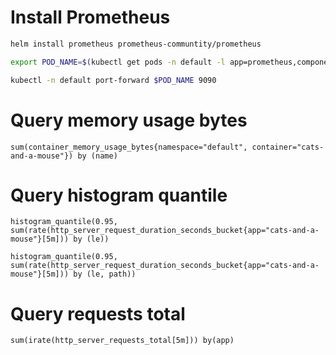 # Install Prometheus

```sh
helm install prometheus prometheus-communtity/prometheus

export POD_NAME=$(kubectl get pods -n default -l app=prometheus,component=server --output=jsonpath="{.items[*].metadata.name}")

kubectl -n default port-forward $POD_NAME 9090
```

# Query memory usage bytes

```
sum(container_memory_usage_bytes{namespace="default", container="cats-and-a-mouse"}) by (name)
```

# Query histogram quantile

```
histogram_quantile(0.95, sum(rate(http_server_request_duration_seconds_bucket{app="cats-and-a-mouse"}[5m])) by (le))

histogram_quantile(0.95, sum(rate(http_server_request_duration_seconds_bucket{app="cats-and-a-mouse"}[5m])) by (le, path))
```

# Query requests total

```
sum(irate(http_server_requests_total[5m])) by(app)
```
